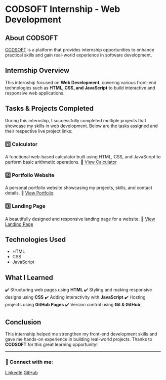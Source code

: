 # CODSOFT Internship - Web Development

## About CODSOFT
[CODSOFT](https://codsoft.in/) is a platform that provides internship opportunities to enhance practical skills and gain real-world experience in software development.

## Internship Overview
This internship focused on **Web Development**, covering various front-end technologies such as **HTML, CSS, and JavaScript** to build interactive and responsive web applications.

## Tasks & Projects Completed
During this internship, I successfully completed multiple projects that showcase my skills in web development. Below are the tasks assigned and their respective live project links:

### 1️⃣ **Calculator**
A functional web-based calculator built using HTML, CSS, and JavaScript to perform basic arithmetic operations.
🔗 [View Calculator](https://sambhav260904.github.io/CODSOFT/calculator)

### 2️⃣ **Portfolio Website**
A personal portfolio website showcasing my projects, skills, and contact details.
🔗 [View Portfolio](https://sambhav260904.github.io/CODSOFT/portfolio/portfolio)

### 3️⃣ **Landing Page**
A beautifully designed and responsive landing page for a website.
🔗 [View Landing Page](https://sambhav260904.github.io/CODSOFT/landing_page/landing)

## Technologies Used
- HTML
- CSS
- JavaScript

## What I Learned
✔️ Structuring web pages using **HTML**
✔️ Styling and making responsive designs using **CSS**
✔️ Adding interactivity with **JavaScript**
✔️ Hosting projects using **GitHub Pages**
✔️ Version control using **Git & GitHub**

## Conclusion
This internship helped me strengthen my front-end development skills and gave me hands-on experience in building real-world projects. Thanks to **CODSOFT** for this great learning opportunity!

---
### 📌 Connect with me:
[LinkedIn](https://www.linkedin.com/in/Sambhav-Rawani)
[GitHub](https://github.com/Sambhav260904)

